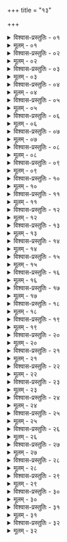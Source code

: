 +++
title = "१३"

+++


<details><summary>विश्वास-प्रस्तुतिः - ०१</summary>

०१  शुचिम् अध्वरं देवा जुषन्ते ॥
</details>

<details><summary>मूलम् - ०१</summary>

०१  शुचिम् अध्वरं देवा जुषन्ते ॥
</details>

<details><summary>विश्वास-प्रस्तुतिः - ०२</summary>

०२  शुचिकामा हि देवाः शुचयश् च ॥
</details>

<details><summary>मूलम् - ०२</summary>

०२  शुचिकामा हि देवाः शुचयश् च ॥
</details>

<details><summary>विश्वास-प्रस्तुतिः - ०३</summary>

०३  तद् एशाभिवदति । [ओम्]  
शुची वो हव्या मरुतः शुचीनां शुचिं हिनोम्य् अध्वरंशुचिभ्यः ।  
ऋतेन सत्यम् ऋतसाप आयञ् छुचिजन्मानः शुचयःपावकाः ॥ इति ॥ {ऋव् ७।५६।१२}
</details>

<details><summary>मूलम् - ०३</summary>

०३  तद् एशाभिवदति । [ओम्]  
शुची वो हव्या मरुतः शुचीनां शुचिं हिनोम्य् अध्वरंशुचिभ्यः ।  
ऋतेन सत्यम् ऋतसाप आयञ् छुचिजन्मानः शुचयःपावकाः ॥ इति ॥ {ऋव् ७।५६।१२}
</details>

<details><summary>विश्वास-प्रस्तुतिः - ०४</summary>

०४  अहतं वाससां शुचि ।  
तस्माद् यत् किं चेज्यासंयुक्तं स्यात् सर्वं तद् अहतैर्वासोभिः कुर्यात् ॥
</details>

<details><summary>मूलम् - ०४</summary>

०४  अहतं वाससां शुचि ।  
तस्माद् यत् किं चेज्यासंयुक्तं स्यात् सर्वं तद् अहतैर्वासोभिः कुर्यात् ॥
</details>

<details><summary>विश्वास-प्रस्तुतिः - ०५</summary>

०५  प्रक्षालितोपवातान्य् अक्लिष्टानि वासांसि पत्नीयजमानावृत्विजश् च परिदधीरन् ॥
</details>

<details><summary>मूलम् - ०५</summary>

०५  प्रक्षालितोपवातान्य् अक्लिष्टानि वासांसि पत्नीयजमानावृत्विजश् च परिदधीरन् ॥
</details>

<details><summary>विश्वास-प्रस्तुतिः - ०६</summary>

०६  एवं प्रक्रमाद् ऊर्ध्वम् ॥
</details>

<details><summary>मूलम् - ०६</summary>

०६  एवं प्रक्रमाद् ऊर्ध्वम् ॥
</details>

<details><summary>विश्वास-प्रस्तुतिः - ०७</summary>

०७  दीर्घसोमेषु सत्त्रेषु चैवम् ॥
</details>

<details><summary>मूलम् - ०७</summary>

०७  दीर्घसोमेषु सत्त्रेषु चैवम् ॥
</details>

<details><summary>विश्वास-प्रस्तुतिः - ०८</summary>

०८  यथासमाम्नातं च ॥
</details>

<details><summary>मूलम् - ०८</summary>

०८  यथासमाम्नातं च ॥
</details>

<details><summary>विश्वास-प्रस्तुतिः - ०९</summary>

०९  यथैतद् अभिचरणीयेष्व् इष्टिपशुसोमेषु लोहितोष्णीषालोहितवाससश् च र्त्विजः प्रचरेयुश् चित्रवाससश् चित्रासङ्गावृषाकपाव् इति च ॥
</details>

<details><summary>मूलम् - ०९</summary>

०९  यथैतद् अभिचरणीयेष्व् इष्टिपशुसोमेषु लोहितोष्णीषालोहितवाससश् च र्त्विजः प्रचरेयुश् चित्रवाससश् चित्रासङ्गावृषाकपाव् इति च ॥
</details>

<details><summary>विश्वास-प्रस्तुतिः - १०</summary>

१०  अग्न्याधाने क्षौमाणि वासांसि तेषाम् अलाभे कार्पासिकान्यौर्णानि वा भवन्ति ॥
</details>

<details><summary>मूलम् - १०</summary>

१०  अग्न्याधाने क्षौमाणि वासांसि तेषाम् अलाभे कार्पासिकान्यौर्णानि वा भवन्ति ॥
</details>

<details><summary>विश्वास-प्रस्तुतिः - ११</summary>

११  मूत्रपुरीषलोहितरेतःप्रभृत्युपहतानां मृदाद्भिरिति प्रक्षालनम् ॥
</details>

<details><summary>मूलम् - ११</summary>

११  मूत्रपुरीषलोहितरेतःप्रभृत्युपहतानां मृदाद्भिरिति प्रक्षालनम् ॥
</details>

<details><summary>विश्वास-प्रस्तुतिः - १२</summary>

१२  वासोवत् तार्प्यवल्कलानाम् [k: वृकलानाम्] ॥
</details>

<details><summary>मूलम् - १२</summary>

१२  वासोवत् तार्प्यवल्कलानाम् [k: वृकलानाम्] ॥
</details>

<details><summary>विश्वास-प्रस्तुतिः - १३</summary>

१३  वल्कलवत् कृष्णाजिनानाम् ॥
</details>

<details><summary>मूलम् - १३</summary>

१३  वल्कलवत् कृष्णाजिनानाम् ॥
</details>

<details><summary>विश्वास-प्रस्तुतिः - १४</summary>

१४  न परिहितम् अधिरूढम् अप्रक्षालितं प्रावरणम् ॥
</details>

<details><summary>मूलम् - १४</summary>

१४  न परिहितम् अधिरूढम् अप्रक्षालितं प्रावरणम् ॥
</details>

<details><summary>विश्वास-प्रस्तुतिः - १५</summary>

१५  नापल्पूलितं मनुष्यसंयुक्तं देवत्रा युञ्ज्यात् ॥
</details>

<details><summary>मूलम् - १५</summary>

१५  नापल्पूलितं मनुष्यसंयुक्तं देवत्रा युञ्ज्यात् ॥
</details>

<details><summary>विश्वास-प्रस्तुतिः - १६</summary>

१६  घनाया भूमेर् उपघात उपलेपनम् ॥
</details>

<details><summary>मूलम् - १६</summary>

१६  घनाया भूमेर् उपघात उपलेपनम् ॥
</details>

<details><summary>विश्वास-प्रस्तुतिः - १७</summary>

१७  सुषिरायाः कर्षणम् ॥
</details>

<details><summary>मूलम् - १७</summary>

१७  सुषिरायाः कर्षणम् ॥
</details>

<details><summary>विश्वास-प्रस्तुतिः - १८</summary>

१८  क्लिन्नाया मेध्यम् आहृत्य प्रच्छादनम् ॥
</details>

<details><summary>मूलम् - १८</summary>

१८  क्लिन्नाया मेध्यम् आहृत्य प्रच्छादनम् ॥
</details>

<details><summary>विश्वास-प्रस्तुतिः - १९</summary>

१९  चतुर्भिः शुध्यते भूमिर् गोभिर् आक्रमणात् खननाद्दहनाद् अभिवर्षणात् ॥
</details>

<details><summary>मूलम् - १९</summary>

१९  चतुर्भिः शुध्यते भूमिर् गोभिर् आक्रमणात् खननाद्दहनाद् अभिवर्षणात् ॥
</details>

<details><summary>विश्वास-प्रस्तुतिः - २०</summary>

२०  पञ्चमाच् चोपलेपनात् षष्ठात् कालात् ॥
</details>

<details><summary>मूलम् - २०</summary>

२०  पञ्चमाच् चोपलेपनात् षष्ठात् कालात् ॥
</details>

<details><summary>विश्वास-प्रस्तुतिः - २१</summary>

२१  असंस्कृतायां भूमौ न्यस्तानां तृणानां प्रक्षालनम् ॥
</details>

<details><summary>मूलम् - २१</summary>

२१  असंस्कृतायां भूमौ न्यस्तानां तृणानां प्रक्षालनम् ॥
</details>

<details><summary>विश्वास-प्रस्तुतिः - २२</summary>

२२  परोक्षोपहतानाम् अभ्युक्षणम् ॥
</details>

<details><summary>मूलम् - २२</summary>

२२  परोक्षोपहतानाम् अभ्युक्षणम् ॥
</details>

<details><summary>विश्वास-प्रस्तुतिः - २३</summary>

२३  एवं क्षुद्रसमिधाम् ॥
</details>

<details><summary>मूलम् - २३</summary>

२३  एवं क्षुद्रसमिधाम् ॥
</details>

<details><summary>विश्वास-प्रस्तुतिः - २४</summary>

२४  महतां काष्ठानाम् उपघाते प्रक्षाल्यावशोषणम् ॥
</details>

<details><summary>मूलम् - २४</summary>

२४  महतां काष्ठानाम् उपघाते प्रक्षाल्यावशोषणम् ॥
</details>

<details><summary>विश्वास-प्रस्तुतिः - २५</summary>

२५  बहूनां तु प्रोक्षणम् ॥
</details>

<details><summary>मूलम् - २५</summary>

२५  बहूनां तु प्रोक्षणम् ॥
</details>

<details><summary>विश्वास-प्रस्तुतिः - २६</summary>

२६  दारुमयाणां पात्राणाम् उच्छिष्टसमन्वारब्धानामवलेखनम् ॥
</details>

<details><summary>मूलम् - २६</summary>

२६  दारुमयाणां पात्राणाम् उच्छिष्टसमन्वारब्धानामवलेखनम् ॥
</details>

<details><summary>विश्वास-प्रस्तुतिः - २७</summary>

२७  उच्छिष्टलेपोपहतानाम् अवतक्षणम् ॥।
</details>

<details><summary>मूलम् - २७</summary>

२७  उच्छिष्टलेपोपहतानाम् अवतक्षणम् ॥।
</details>

<details><summary>विश्वास-प्रस्तुतिः - २८</summary>

२८  मूत्रपुरीषलोहितरेतःप्रभृत्युपहतानाम् उत्सर्गः ॥
</details>

<details><summary>मूलम् - २८</summary>

२८  मूत्रपुरीषलोहितरेतःप्रभृत्युपहतानाम् उत्सर्गः ॥
</details>

<details><summary>विश्वास-प्रस्तुतिः - २९</summary>

२९  तद् एतद् अन्यत्र निर्देशात् ॥
</details>

<details><summary>मूलम् - २९</summary>

२९  तद् एतद् अन्यत्र निर्देशात् ॥
</details>

<details><summary>विश्वास-प्रस्तुतिः - ३०</summary>

३०  यथैतद् अग्निहोत्रे घर्मोच्छिष्टे च दधिघर्मे चकुण्डपायिनाम् अयने चोत्सर्गिणाम् अयने च दाक्षायणयज्ञेचेडादधे च चतुश्चक्रे च ब्रह्मौदनेषु चतेषु सर्वेषु दर्भैर् अद्भिः प्रक्षालनम् ॥ [क् चैडादधे]
</details>

<details><summary>मूलम् - ३०</summary>

३०  यथैतद् अग्निहोत्रे घर्मोच्छिष्टे च दधिघर्मे चकुण्डपायिनाम् अयने चोत्सर्गिणाम् अयने च दाक्षायणयज्ञेचेडादधे च चतुश्चक्रे च ब्रह्मौदनेषु चतेषु सर्वेषु दर्भैर् अद्भिः प्रक्षालनम् ॥ [क् चैडादधे]
</details>

<details><summary>विश्वास-प्रस्तुतिः - ३१</summary>

३१  सर्वेष्व् एव सोमभक्षेष्व् अद्भिर् एव मार्जालीये प्रक्षालनम् ॥
</details>

<details><summary>मूलम् - ३१</summary>

३१  सर्वेष्व् एव सोमभक्षेष्व् अद्भिर् एव मार्जालीये प्रक्षालनम् ॥
</details>

<details><summary>विश्वास-प्रस्तुतिः - ३२</summary>

३२  मूत्रपुरीषलोहितरेतःप्रभृत्युपहतानाम् उत्सर्गः ॥
</details>

<details><summary>मूलम् - ३२</summary>

३२  मूत्रपुरीषलोहितरेतःप्रभृत्युपहतानाम् उत्सर्गः ॥
</details>

